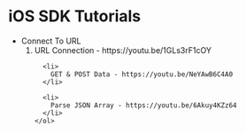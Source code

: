# iOS SDK Tutorials

<ul>
  <li>
    Connect To URL
    <ol>
      <li>
        URL Connection - https://youtu.be/1GLs3rF1cOY
      </li>
      
      <li>
        GET & POST Data - https://youtu.be/NeYAwB6C4A0
      </li>
      
      <li>
        Parse JSON Array - https://youtu.be/6Akuy4KZz64
      </li>
    </ol>
  </li>
</ul>
